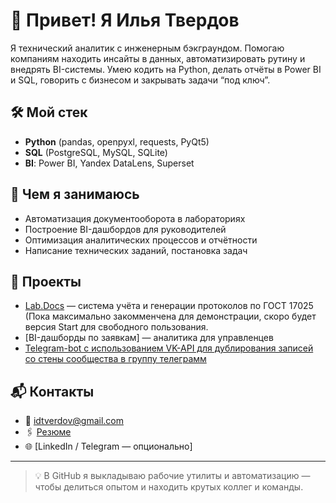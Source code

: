 # 👋 Привет! Я Илья Твердов

Я технический аналитик с инженерным бэкграундом. Помогаю компаниям находить инсайты в данных, автоматизировать рутину и внедрять BI-системы. Умею кодить на Python, делать отчёты в Power BI и SQL, говорить с бизнесом и закрывать задачи “под ключ”.

## 🛠 Мой стек
- **Python** (pandas, openpyxl, requests, PyQt5)
- **SQL** (PostgreSQL, MySQL, SQLite)
- **BI**: Power BI, Yandex DataLens, Superset

## 📌 Чем я занимаюсь
- Автоматизация документооборота в лабораториях
- Построение BI-дашбордов для руководителей
- Оптимизация аналитических процессов и отчётности
- Написание технических заданий, постановка задач

## 🧩 Проекты
- [Lab.Docs](https://github.com/IDTverdov/demo) — система учёта и генерации протоколов по ГОСТ 17025 (Пока максимально закомменчена для демонстрации, скоро будет версия Start для свободного пользования.
- [BI-дашборды по заявкам] — аналитика для управленцев
- [Telegram-bot с использованием VK-API для дублирования записей со стены сообщества в группу телеграмм](https://github.com/IDTverdov/telegram_bot_1)

## 📬 Контакты
- 📧 idtverdov@gmail.com
- 🖇 [Резюме](https://docs.google.com/document/d/12SXlNVvJqrtI4TpHtsUuPt0r_Ik4AX9ato7ijMPg7YI/)  
- 🌐 [LinkedIn / Telegram — опционально]

---

> 💡 В GitHub я выкладываю рабочие утилиты и автоматизацию — чтобы делиться опытом и находить крутых коллег и команды.

